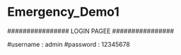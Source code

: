 # Emergency_Demo1

################
  LOGIN PAGEE
################

#username : admin
#password : 12345678
